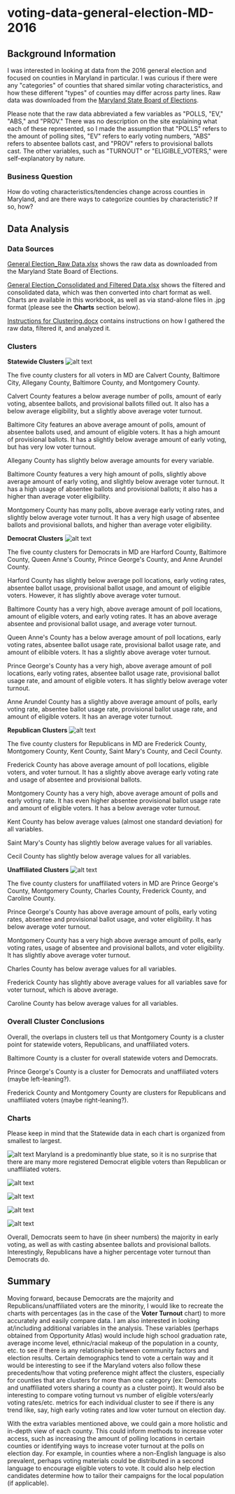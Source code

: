 # voting-data-general-election-MD-2016
## Background Information
I was interested in looking at data from the 2016 general election and focused on counties in Maryland in particular. I was curious if there were any "categories" of counties that shared similar voting characteristics, and how these different "types" of counties may differ across party lines. Raw data was downloaded from the [Maryland State Board of Elections](https://elections.maryland.gov/elections/2016/index.html).

Please note that the raw data abbreviated a few variables as "POLLS, "EV," "ABS," and "PROV." There was no description on the site explaining what each of these represented, so I made the assumption that "POLLS" refers to the amount of polling sites, "EV" refers to early voting numbers, "ABS" refers to absentee ballots cast, and "PROV" refers to provisional ballots cast. The other variables, such as "TURNOUT" or "ELIGIBLE_VOTERS," were self-explanatory by nature. 

### Business Question
How do voting characteristics/tendencies change across counties in Maryland, and are there ways to categorize counties by characteristic? If so, how?

## Data Analysis

### Data Sources
[General Election_Raw Data.xlsx](https://github.com/viv-sun/voting-data-general-election-MD-2016/blob/main/General%20Election_Raw%20Data.xlsx) shows the raw data as downloaded from the Maryland State Board of Elections.

[General Election_Consolidated and Filtered Data.xlsx](https://github.com/viv-sun/voting-data-general-election-MD-2016/blob/main/General%20Election_Consolidated%20and%20Filtered%20Data.xlsx) shows the filtered and consolidated data, which was then converted into chart format as well. Charts are available in this workbook, as well as via stand-alone files in .jpg format (please see the __Charts__ section below).

[Instructions for Clustering.docx](https://github.com/viv-sun/voting-data-general-election-MD-2016/blob/main/Instructions%20for%20Clustering.docx) contains instructions on how I gathered the raw data, filtered it, and analyzed it.

### Clusters

__Statewide Clusters__
![alt text](https://github.com/viv-sun/voting-data-general-election-MD-2016/blob/main/cluster_statewide.jpg)

The five county clusters for all voters in MD are Calvert County, Baltimore City, Allegany County, Baltimore County, and Montgomery County.

Calvert County features a below average number of polls, amount of early voting, absentee ballots, and provisional ballots filled out. It also has a below average eligibility, but a slightly above average voter turnout. 

Baltimore City features an above average amount of polls, amount of absentee ballots used, and amount of eligible voters. It has a high amount  of provisional ballots. It has a slightly below average amount of early voting, but has very low voter turnout. 

Allegany County has slightly below average amounts for every variable.

Baltimore County features a very high amount of polls, slightly above average amount of early voting, and slightly below average voter turnout. It has a high usage of absentee ballots and provisional ballots; it also has a higher than average voter eligibility.

Montgomery County has many polls, above average early voting rates, and slightly below average voter turnout. It has a very high usage of absentee ballots and provisional ballots, and higher than average voter eligibility.

__Democrat Clusters__
![alt text](https://github.com/viv-sun/voting-data-general-election-MD-2016/blob/main/cluster_democrat.jpg)

The five county clusters for Democrats in MD are Harford County, Baltimore County, Queen Anne's County, Prince George's County, and Anne Arundel County. 

Harford County has slightly below average poll locations, early voting rates, absentee ballot usage, provisional ballot usage, and amount of eligible voters. However, it has slightly above average voter turnout. 

Baltimore County has a very high, above average amount of poll locations, amount of eligible voters, and early voting rates. It has an above average absentee and provisional ballot usage, and average voter turnout.

Queen Anne's County has a below average amount of poll locations, early voting rates, absentee ballot usage rate, provisional ballot usage rate, and amount of elibible voters. It has a slightly above average voter turnout. 

Prince George's County has a very high, above average amount of poll locations, early voting rates, absentee ballot usage rate, provisional ballot usage rate, and amount of eligible voters. It has slightly below average voter turnout. 

Anne Arundel County has a slightly above average amount of polls, early voting rate, absentee ballot usage rate, provisional ballot usage rate, and amount of eligible voters. It has an average voter turnout. 


__Republican Clusters__
![alt text](https://github.com/viv-sun/voting-data-general-election-MD-2016/blob/main/cluster_republican.jpg)

The five county clusters for Republicans in MD are Frederick County, Montgomery County, Kent County, Saint Mary's County, and Cecil County.

Frederick County has above average amount of poll locations, eligible voters, and voter turnout. It has a slightly above average early voting rate and usage of absentee and provisional ballots.

Montgomery County has a very high, above average amount of polls and early voting rate. It has even higher absentee provisional ballot usage rate and amount of eligible voters. It has a below average voter turnout. 

Kent County has below average values (almost one standard deviation) for all variables. 

Saint Mary's County has slightly below average values for all variables. 

Cecil County has slightly below average values for all variables. 


__Unaffiliated Clusters__
![alt text](https://github.com/viv-sun/voting-data-general-election-MD-2016/blob/main/cluster_unaffiliated.jpg)

The five county clusters for unaffiliated voters in MD are Prince George's County, Montgomery County, Charles County, Frederick County, and Caroline County.

Prince George's County has above average amount of polls, early voting rates, absentee and provisional ballot usage, and voter eligibility. It has below average voter turnout. 

Montgomery County has a very high above average amount of polls, early voting rates, usage of absentee and provisional ballots, and voter eligibility. It has slightly above average voter turnout.

Charles County has below average values for all variables.

Frederick County has slightly above average values for all variables save for voter turnout, which is above average. 

Caroline County has below average values for all variables.

### Overall Cluster Conclusions

Overall, the overlaps in clusters tell us that Montgomery County is a cluster point for statewide voters, Republicans, and unaffiliated voters. 

Baltimore County is a cluster for overall statewide voters and Democrats. 

Prince George's County is a cluster for Democrats and unaffiliated voters (maybe left-leaning?). 

Frederick County and Montgomery County are clusters for Republicans and unaffiliated voters (maybe right-leaning?).


### Charts
Please keep in mind that the Statewide data in each chart is organized from smallest to largest. 

![alt text](https://github.com/viv-sun/voting-data-general-election-MD-2016/blob/main/chart_eligible%20voters.jpg) 
Maryland is a predominantly blue state, so it is no surprise that there are many more registered Democrat eligible voters than Republican or unaffiliated voters. 

![alt text](https://github.com/viv-sun/voting-data-general-election-MD-2016/blob/main/chart_absentee%20ballots.jpg)

![alt text](https://github.com/viv-sun/voting-data-general-election-MD-2016/blob/main/chart_early%20voting.jpg) 

![alt text](https://github.com/viv-sun/voting-data-general-election-MD-2016/blob/main/chart_provisional%20ballots.jpg)

![alt text](https://github.com/viv-sun/voting-data-general-election-MD-2016/blob/main/chart_voter%20turnout.jpg)

Overall, Democrats seem to have (in sheer numbers) the majority in early voting, as well as with casting absentee ballots and provisional ballots. Interestingly, Republicans have a higher percentage voter turnout than Democrats do. 

## Summary

Moving forward, because Democrats are the majority and Republicans/unaffiliated voters are the minority, I would like to recreate the charts with percentages (as in the case of the __Voter Turnout__ chart) to more accurately and easily compare data. I am also interested in looking at/including additional variables in the analysis. These variables (perhaps obtained from Opportunity Atlas) would include high school graduation rate, average income level, ethnic/racial makeup of the population in a county, etc. to see if there is any relationship between community factors and election results. Certain demographics tend to vote a certain way and it would be interesting to see if the Maryland voters also follow these precedents/how that voting preference might affect the clusters, especially for counties that are clusters for more than one category (ex: Democrats and unaffiliated voters sharing a county as a cluster point). It would also be interesting to compare voting turnout vs number of eligible voters/early voting rates/etc. metrics for each individual cluster to see if there is any trend like, say, high early voting rates and low voter turnout on election day. 

With the extra variables mentioned above, we could gain a more holistic and in-depth view of each county. This could inform methods to increase voter access, such as increasing the amount of polling locations in certain counties or identifying ways to increase voter turnout at the polls on election day. For example, in counties where a non-English language is also prevalent, perhaps voting materials could be distributed in a second language to encourage eligible voters to vote. It could also help election candidates determine how to tailor their campaigns for the local population (if applicable). 
